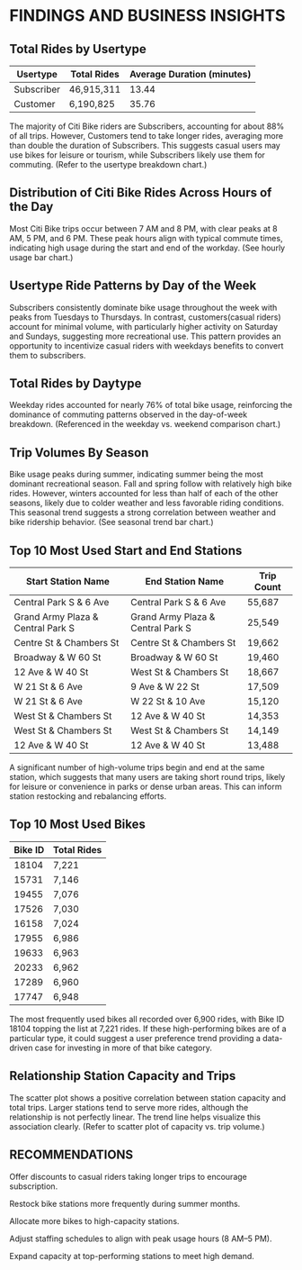 # FINDINGS AND BUSINESS INSIGHTS


## Total Rides by Usertype


| Usertype  | Total Rides | Average Duration (minutes) |
|-----------|-------------|----------------------------|
| Subscriber | 46,915,311  | 13.44                     |
| Customer   | 6,190,825   | 35.76                     |


The majority of Citi Bike riders are Subscribers, accounting for about 88% of all trips. However, Customers tend to take longer rides, averaging more than double the duration of Subscribers. This suggests casual users may use bikes for leisure or tourism, while Subscribers likely use them for commuting. (Refer to the usertype breakdown chart.)



## Distribution of Citi Bike Rides Across Hours of the Day

Most Citi Bike trips occur between 7 AM and 8 PM, with clear peaks at 8 AM, 5 PM, and 6 PM. These peak hours align with typical commute times, indicating high usage during the start and end of the workday. (See hourly usage bar chart.)


## Usertype Ride Patterns by Day of the Week

Subscribers consistently dominate bike usage throughout the week with peaks from Tuesdays to Thursdays. In contrast, customers(casual riders) account for minimal volume, with particularly higher activity on Saturday and Sundays, suggesting more recreational use. This pattern provides an opportunity to incentivize casual riders with weekdays  benefits to convert them to subscribers.



## Total Rides by Daytype

Weekday rides accounted for nearly 76% of total bike usage, reinforcing the dominance of commuting patterns observed in the day-of-week breakdown. (Referenced in the weekday vs. weekend comparison chart.)


## Trip Volumes By Season

Bike usage peaks during summer, indicating summer being the most dominant recreational season. Fall and spring follow with relatively high bike rides. However, winters accounted for less than half of each of the other seasons, likely due to colder weather and less favorable riding conditions. This seasonal trend suggests a strong correlation between weather and bike ridership behavior. (See seasonal trend bar chart.)


## Top 10 Most Used Start and End Stations

| Start Station Name              | End Station Name                | Trip Count |
|--------------------------------|----------------------------------|------------|
| Central Park S & 6 Ave         | Central Park S & 6 Ave           | 55,687     |
| Grand Army Plaza & Central Park S | Grand Army Plaza & Central Park S | 25,549     |
| Centre St & Chambers St        | Centre St & Chambers St          | 19,662     |
| Broadway & W 60 St             | Broadway & W 60 St               | 19,460     |
| 12 Ave & W 40 St               | West St & Chambers St            | 18,667     |
| W 21 St & 6 Ave                | 9 Ave & W 22 St                  | 17,509     |
| W 21 St & 6 Ave                | W 22 St & 10 Ave                 | 15,120     |
| West St & Chambers St          | 12 Ave & W 40 St                 | 14,353     |
| West St & Chambers St          | West St & Chambers St            | 14,149     |
| 12 Ave & W 40 St               | 12 Ave & W 40 St                 | 13,488     |




A significant number of high-volume trips begin and end at the same station, which suggests that many users are taking short round trips, likely for leisure or convenience in parks or dense urban areas. This can inform station restocking and rebalancing efforts.


## Top 10 Most Used Bikes


| Bike ID | Total Rides |
|---------|-------------|
| 18104   | 7,221       |
| 15731   | 7,146       |
| 19455   | 7,076       |
| 17526   | 7,030       |
| 16158   | 7,024       |
| 17955   | 6,986       |
| 19633   | 6,963       |
| 20233   | 6,962       |
| 17289   | 6,960       |
| 17747   | 6,948       |




The most frequently used bikes all recorded over 6,900 rides, with Bike ID 18104 topping the list at 7,221 rides. If these high-performing bikes are of a particular type, it could suggest a user preference trend providing a data-driven case for investing in more of that bike category.


## Relationship Station Capacity and Trips 

The scatter plot shows a positive correlation between station capacity and total trips. Larger stations tend to serve more rides, although the relationship is not perfectly linear. The trend line helps visualize this association clearly. (Refer to scatter plot of capacity vs. trip volume.)



## RECOMMENDATIONS

Offer discounts to casual riders taking longer trips to encourage subscription.

Restock bike stations more frequently during summer months.

Allocate more bikes to high-capacity stations.

Adjust staffing schedules to align with peak usage hours (8 AM–5 PM).

Expand capacity at top-performing stations to meet high demand.





